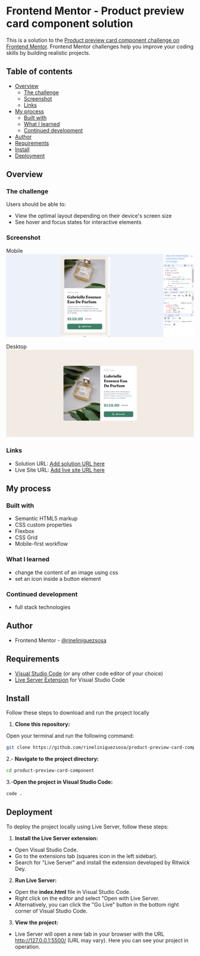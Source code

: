 # Frontend Mentor - Product preview card component solution

This is a solution to the [Product preview card component challenge on Frontend Mentor](https://www.frontendmentor.io/challenges/product-preview-card-component-GO7UmttRfa). Frontend Mentor challenges help you improve your coding skills by building realistic projects. 

## Table of contents

- [Overview](#overview)
  - [The challenge](#the-challenge)
  - [Screenshot](#screenshot)
  - [Links](#links)
- [My process](#my-process)
  - [Built with](#built-with)
  - [What I learned](#what-i-learned)
  - [Continued development](#continued-development)
- [Author](#author)
- [Requirements](#requirements)
- [Install](#install)
- [Deployment](#deployment)



## Overview

### The challenge

Users should be able to:

- View the optimal layout depending on their device's screen size
- See hover and focus states for interactive elements

### Screenshot

Mobile
![](./screenshots/mobile.png)

Desktop
![](./screenshots/desktop.png)




### Links

- Solution URL: [Add solution URL here](https://your-solution-url.com)
- Live Site URL: [Add live site URL here](https://your-live-site-url.com)

## My process

### Built with

- Semantic HTML5 markup
- CSS custom properties
- Flexbox
- CSS Grid
- Mobile-first workflow

### What I learned

- change the content of an image using css
- set an icon inside a button element

### Continued development

- full stack technologies


## Author

- Frontend Mentor - [@rineliniguezsosa](https://www.frontendmentor.io/profile/rineliniguezsosa)


## Requirements 

- [Visual Studio Code](https://code.visualstudio.com/) (or any other code editor of your choice)
- [Live Server Extension](https://marketplace.visualstudio.com/items?itemName=ritwickdey.LiveServer) for Visual Studio Code

## Install

Follow these steps to download and run the project locally

1. **Clone this repository:**

  Open your terminal and run the following command:

   ```bash
   git clone https://github.com/rineliniguezsosa/product-preview-card-component.git
   ```

2.- **Navigate to the project directory:**

```bash
cd product-preview-card-component
```

3.-**Open the project in Visual Studio Code:**

```bash
code .
```

## Deployment

To deploy the project locally using Live Server, follow these steps:

1. **Install the Live Server extension:**

- Open Visual Studio Code.
- Go to the extensions tab (squares icon in the left sidebar).
- Search for "Live Server" and install the extension developed by Ritwick Dey.

2. **Run Live Server:**

- Open the **index.html** file in Visual Studio Code.
- Right click on the editor and select "Open with Live Server.
- Alternatively, you can click the "Go Live" button in the bottom right corner of Visual Studio Code.

3. **View the project:**

- Live Server will open a new tab in your browser with the URL http://127.0.0.1:5500/ (URL may vary). Here you can see your project in operation.
